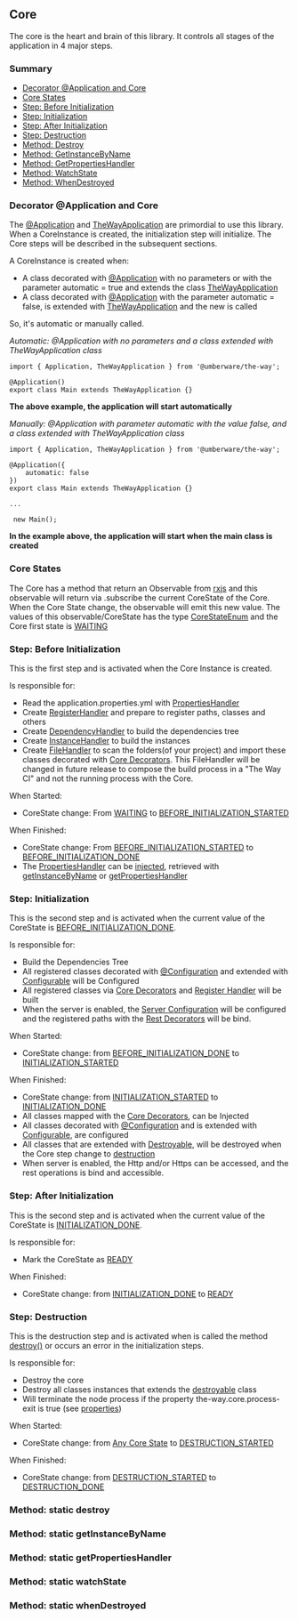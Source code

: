## Core

The core is the heart and brain of this library. It controls all stages of the application in 4 major steps.

### Summary

 - [Decorator @Application and Core](#decorator-application-and-core)
 - [Core States](#core-states)
 - [Step: Before Initialization](#step-before-initialization)
 - [Step: Initialization](#step-initialization)
 - [Step: After Initialization](#step-after-initialization)
 - [Step: Destruction](#step-destruction)
 - [Method: Destroy](#method-static-destroy)
 - [Method: GetInstanceByName](#method-static-getinstancebyname)
 - [Method: GetPropertiesHandler](#method-static-getpropertieshandler)
 - [Method: WatchState](#method-static-watchstate)
 - [Method: WhenDestroyed](#method-static-whendestroyed)

### Decorator @Application and Core

The [@Application](../decorator/core-decorators.md#application) and [TheWayApplication](the-way-application.md) are primordial to use this library.
When a CoreInstance is created, the initialization step will initialize. The Core steps will be described in the subsequent sections.

A CoreInstance is created when:

 - A class decorated with [@Application](../decorator/core-decorators.md#application) with no parameters or with the parameter automatic = true and extends the class [TheWayApplication](the-way-application.md)
 - A class decorated with [@Application](../decorator/core-decorators.md#application) with the parameter automatic = false, is extended with [TheWayApplication](the-way-application.md) and the new is called

So, it's automatic or manually called.

*Automatic: @Application with no parameters and a class extended with TheWayApplication class*

    import { Application, TheWayApplication } from '@umberware/the-way';

    @Application()
    export class Main extends TheWayApplication {}

**The above example, the application will start automatically**


*Manually: @Application with parameter automatic with the value false, and a class extended with TheWayApplication class*

    import { Application, TheWayApplication } from '@umberware/the-way';

    @Application({
        automatic: false
    })
    export class Main extends TheWayApplication {}

    ...

     new Main();

**In the example above, the application will start when the main class is created**

### Core States

The Core has a method that return an Observable from [rxjs](https://rxjs-dev.firebaseapp.com/) and this observable will return via .subscribe the current CoreState of the Core.
When the Core State change, the observable will emit this new value.
The values of this observable/CoreState has the type [CoreStateEnum](core-state-enum.md) and the Core first state is [WAITING](core-state-enum.md#WAITING)

### Step: Before Initialization

This is the first step and is activated when the Core Instance is created.

Is responsible for:

- Read the application.properties.yml with [PropertiesHandler](../handler/properties-handler.md)
- Create [RegisterHandler](../handler/register-handler.md) and prepare to register paths, classes and others
- Create [DependencyHandler](../handler/dependency-handler.md) to build the dependencies tree
- Create [InstanceHandler](../handler/instance-handler.md) to build the instances
- Create [FileHandler](../handler/file-handler.md) to scan the folders(of your project) and import these classes decorated with [Core Decorators](../decorator/core-decorators.md). This FileHandler will be changed in future release to compose the build process in a "The Way CI" and not the running process with the Core.

When Started:

 - CoreState change: From [WAITING](core-state-enum.md#WAITING) to [BEFORE_INITIALIZATION_STARTED](core-state-enum.md#BEFORE_INITIALIZATION_STARTED)

When Finished:

 - CoreState change: From [BEFORE_INITIALIZATION_STARTED](core-state-enum.md#BEFORE_INITIALIZATION_STARTED) to [BEFORE_INITIALIZATION_DONE](core-state-enum.md#BEFORE_INITIALIZATION_DONE)
 - The [PropertiesHandler](../handler/properties-handler.md) can be [injected](../decorator/core-decorators.md#inject), retrieved with [getInstanceByName](#method-static-getinstancebyname) or [getPropertiesHandler](#method-static-getpropertieshandler)


### Step: Initialization

This is the second step and is activated when the current value of the CoreState is [BEFORE_INITIALIZATION_DONE](core-state-enum.md#BEFORE_INITIALIZATION_DONE).

Is responsible for:

 - Build the Dependencies Tree
 - All registered classes decorated with [@Configuration](../decorator/core-decorators.md#configuration) and extended with [Configurable](../configuration/configurable.md) will be Configured
 - All registered classes via [Core Decorators](../decorator/core-decorators.md) and [Register Handler](../handler/register-handler.md) will be built
 - When the server is enabled, the [Server Configuration](../configuration/server-configuration.md) will be configured and the registered paths with the [Rest Decorators](../decorator/rest-decorators.md) will be bind.

When Started:

  - CoreState change: from [BEFORE_INITIALIZATION_DONE](core-state-enum.md#BEFORE_INITIALIZATION_DONE) to [INITIALIZATION_STARTED](core-state-enum.md#initialization_started)

When Finished:

  - CoreState change: from [INITIALIZATION_STARTED](core-state-enum.md#INITIALIZATION_STARTED) to [INITIALIZATION_DONE](core-state-enum.md#INITIALIZATION_DONE)
  - All classes mapped with the [Core Decorators](../decorator/core-decorators.md), can be Injected
  - All classes decorated with [@Configuration](../decorator/core-decorators.md#configuration) and is extended with [Configurable](../configuration/configurable.md), are configured
  - All classes that are extended with [Destroyable](../configuration/destroyable.md), will be destroyed when the Core step change to [destruction](#step-destruction)
  - When server is enabled, the Http and/or Https can be accessed, and the rest operations is bind and accessible.

### Step: After Initialization

This is the second step and is activated when the current value of the CoreState is [INITIALIZATION_DONE](core-state-enum.md#INITIALIZATION_DONE).

Is responsible for:

 - Mark the CoreState as [READY](core-state-enum.md#READY)

When Finished:

- CoreState change: from [INITIALIZATION_DONE](core-state-enum.md#INITIALIZATION_DONE) to [READY](core-state-enum.md#READY)

### Step: Destruction

This is the destruction step and is activated when is called the method [destroy()](#method-static-destroy) or occurs an error in the initialization steps.

Is responsible for:

- Destroy the core
- Destroy all classes instances that extends the [destroyable](../configuration/destroyable.md) class
- Will terminate the node process if the property the-way.core.process-exit is true (see [properties](application-properties.md))

When Started:

- CoreState change: from [Any Core State](core-state-enum.md) to [DESTRUCTION_STARTED](core-state-enum.md#destruction_started)

When Finished:

- CoreState change: from [DESTRUCTION_STARTED](core-state-enum.md#DESTRUCTION_STARTED) to [DESTRUCTION_DONE](core-state-enum.md#destruction_done)

### Method: static destroy

### Method: static getInstanceByName

### Method: static getPropertiesHandler

### Method: static watchState

### Method: static whenDestroyed




